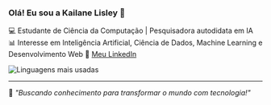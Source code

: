 ### Olá! Eu sou a Kailane Lisley 👋

💻 Estudante de Ciência da Computação | Pesquisadora autodidata em IA  
📊 Interesse em Inteligência Artificial, Ciência de Dados, Machine Learning e Desenvolvimento Web
🔗 [Meu LinkedIn](www.linkedin.com/in/kailane-lisley-ciencia-da-computacao) 

![Linguagens mais usadas](https://github-readme-stats.vercel.app/api/top-langs/?username=kailanelisley&layout=compact)

---
🚀 *"Buscando conhecimento para transformar o mundo com tecnologia!"*
